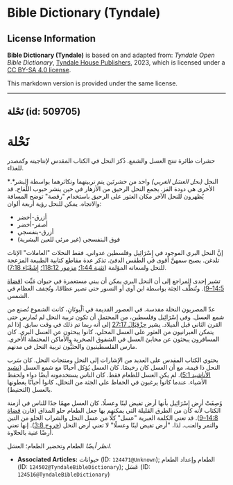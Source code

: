 # Bible Dictionary (Tyndale)

## License Information

**Bible Dictionary (Tyndale)** is based on and adapted from: _Tyndale Open Bible Dictionary_, [Tyndale House Publishers](https://tyndaleopenresources.com/), 2023, which is licensed under a [CC BY-SA 4.0 license](https://creativecommons.org/licenses/by-sa/4.0/legalcode.en).

This markdown version is provided under the same license.



--------------------------------

## نَحْلة (id: 509705)

نَحْلة
======

حشرات طائرة تنتج العسل والشمع. ذُكرَ النحل في الكتاب المقدس لإنتاجيته وكمصدر للغذاء.

النحل *(نحل العسَل الغربي)* واحد من حشرتَين يتم تربيتهما وتكاثرهما بواسطة البشر*.* الأخرى هي دودة القز. يجمع النحل الرحيق من الأزهار في حين ينشر حبوب اللِّقاح. قد يُظهرون للنحل الآخر مكان العثور على الرحيق باستخدام "رقصة" توضح المسافة والاتجاه. يمكن للنحل رؤية أربعة ألوان:

* أزرق\-أخضر
* أصفر\-أخضر
* أزرق\-بنفسجي
* فوق البنفسجي (غير مرئي للعين البشرية)

إنَّ النحل البري الموجود في إِسْرَائِيل وفلسطين عدواني. فقط النحلات "العاملات" الإناث تلدغن. يصبح سمهنَّ أقوى في الطقس الدفئ. تذكر عدة مقاطع كتابية الطبيعة المزعجة للنحل ولسعاته المؤلمة ([تثنية 1:44؛](https://ref.ly/Deut1:44) [مزمور 118:12؛](https://ref.ly/Ps118:12) [إِشَعْيَاء 7:18](https://ref.ly/Isa7:18)).

تشير إحدى المراجع إلى أن النحل البري يمكن أن يبني مستعمرة في حيوان مَيِّت ([قضاة 14:5–9](https://ref.ly/Judg14:5-Judg14:9)). وتُنظَّف الجثة بواسطة ابن آوى أو النسور حتى تصير عظامًا، وتُجفف العظام في الشمس.

عدّ المصريون النحلة مقدسة. في العصور القديمة في ٱلْيونَانِ، كانت الشموع تُصنع من شمع العسل. وفي إِسْرَائِيل وفلسطين، من المحتمل أن تكون تربية النحل لم تُمارس حتى القرن الثاني قبل الميلاد. يشير [حِزْقِيَالَ 27:17](https://ref.ly/Ezek27:17) إلى أنه ربما تم ذلك في وقت سابق. إذا لم يتمكن العبرانيون من العثور على العسل المحلي، كانوا يبحثون عن العسل البري. كان المسافرون يبحثون عن مخابئ العسل في الشقوق الصخرية والأماكن المحتملة الأخرى. مارس الفلسطينيون والحثيُّون تربية النحل في مدنهم.

يحتوي الكتاب المقدس على العديد من الإشارات إلى النحل ومنتجات النحل. كان سَرب النحل ذا قيمة، مع أن العسل كان رخيصًا. كان العسل يُؤكل أحيانًا مع شمع العسل ([نشيد الأناشيد 5:1](https://ref.ly/Song5:1)). لم يكن العسل للطعام فقط. كان الناس يستخدمونه أيضًا دواء ولحفظ الأشياء. عندما كانوا يرغبون في الحفاظ على الجثة من التحلل، كانوا أحيانًا يغطونها بالعسل (التحنيط).

وُصِفَتْ أرض إِسْرَائِيل بأنها أرض تفيض لبنًا وعسلًا. كان العسل مهمًا جدًا للناس في أزمنة الكتاب لأنه كان من الطرق القليلة التي يمكنهم بها جعل الطعام حلو المذاق (قارن [قضاة 14:8–9](https://ref.ly/Judg14:8-Judg14:9)). قد تعني الكلمة العبرية "عسل" كلًا من عسل النحل والشراب الحلو من التين والتمر والعنب. لذا، "أرض تفيض لبنًا وعسلًا" لا تعني أرض النحل ([خروج 3:8](https://ref.ly/Exod3:8)). إنها تعني أرضًا غنية بالحلاوة.

*انظر أيضًا* الطعام وتحضير الطعام؛ العسَل.

* **Associated Articles:** حيوانات (ID: `124471@Unknown`); الطعام وإعداد الطعام (ID: `124502@TyndaleBibleDictionary`); عَسَل (ID: `124516@TyndaleBibleDictionary`)


